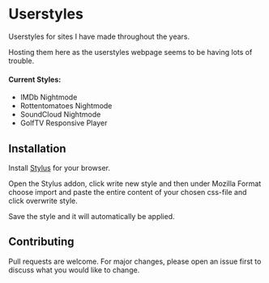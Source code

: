 # Userstyles

Userstyles for sites I have made throughout the years.

Hosting them here as the userstyles webpage seems to be having lots of trouble.

#### Current Styles:
* IMDb Nightmode
* Rottentomatoes Nightmode
* SoundCloud Nightmode
* GolfTV Responsive Player

## Installation

Install [Stylus](https://github.com/openstyles/stylus) for your browser. 

Open the Stylus addon, click write new style and then under Mozilla Format choose import and paste the entire content of your chosen css-file and click overwrite style.

Save the style and it will automatically be applied.

## Contributing
Pull requests are welcome. For major changes, please open an issue first to discuss what you would like to change.